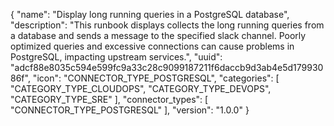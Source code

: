 {
  "name": "Display long running queries in a PostgreSQL database",
  "description": "This runbook displays collects the long running queries from a database and sends a message to the specified slack channel. Poorly optimized queries and excessive connections can cause problems in PostgreSQL, impacting upstream services.", 
  "uuid": "adcf88e8035c594e599fc9a33c28c9099187211f6daccb9d3ab4e5d17993086f",
  "icon": "CONNECTOR_TYPE_POSTGRESQL",
  "categories": [ "CATEGORY_TYPE_CLOUDOPS", "CATEGORY_TYPE_DEVOPS", "CATEGORY_TYPE_SRE" ],
  "connector_types": [ "CONNECTOR_TYPE_POSTGRESQL" ],
  "version": "1.0.0"
}

